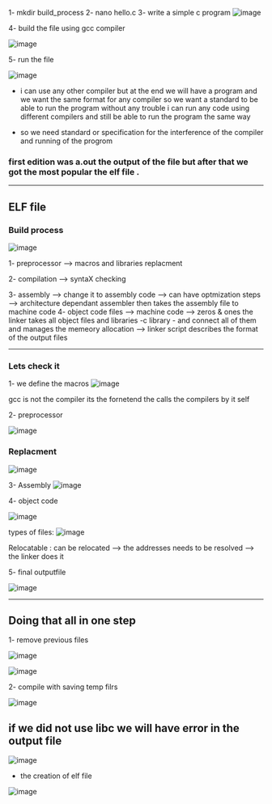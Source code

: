 1- mkdir build_process
2- nano hello.c
3- write a simple c program 
![image](https://github.com/user-attachments/assets/32957660-e1bc-4282-a621-66f3f9a279f0)


4- build the file using gcc compiler

![image](https://github.com/user-attachments/assets/5cccebe2-0749-41f6-97d0-15f38bf2a310)


5- run the file 

![image](https://github.com/user-attachments/assets/95d5835b-6ed1-4610-bb6b-215b62ed5f6a)



- i can use any other compiler but at the end we will have a program and we want the same format for any compiler so we want a standard to be able to run the program without any trouble i can run any code using different compilers and still be able to run the program the same way 

- so we need standard or specification for the interference of the compiler and running of the progrom
### first edition was a.out the output of the file but after that we got the most popular the elf file .


---------------------------------------------------


## ELF file 
### Build process

![image](https://github.com/user-attachments/assets/42f280cb-e6a2-400b-a091-c0204bb8031b)




1- preprocessor --> macros and libraries replacment 

2- compilation --> syntaX checking 

3- assembly --> change it to assembly code --> can have optmization steps --> architecture dependant 
assembler then takes the assembly file to machine code 
4- object code files --> machine code --> zeros & ones 
the linker takes all object files and libraries -c library - and connect all of them and manages the memeory allocation --> linker script describes the format of the output files 


-------------------------------------------



### Lets check it

1- we define the macros 
![image](https://github.com/user-attachments/assets/e6552200-7775-4e8d-b3c9-810c976fd9a2)


gcc is not the compiler its the fornetend the calls the compilers by it self

2- preprocessor

![image](https://github.com/user-attachments/assets/08d2d74a-d5ad-416b-b153-aed38373e350)



### Replacment 
![image](https://github.com/user-attachments/assets/53fe181c-da56-45d3-9ca2-a71fc1fe06c6)

3- Assembly
![image](https://github.com/user-attachments/assets/e04ae040-3a50-4e77-bed4-ff3c5f75d534)


4- object code 

![image](https://github.com/user-attachments/assets/027061cd-5fb4-45ab-a46d-f7bc0448dcea)




types of files:
![image](https://github.com/user-attachments/assets/514e61c2-ce06-4631-ace1-88f29f415478)



Relocatable : can be relocated --> the addresses needs to be resolved --> the linker does it 


5- final outputfile 

![image](https://github.com/user-attachments/assets/65572a8c-50c8-43bd-a2f8-fef3e431b841)


------------------------------------------



## Doing that all in one step 

1- remove previous files

![image](https://github.com/user-attachments/assets/563be987-f9fa-4a22-adc8-075cb8d83e9a)


![image](https://github.com/user-attachments/assets/7059bc20-3483-42dc-a82a-9157cce61b1a)




2- compile with saving temp filrs



![image](https://github.com/user-attachments/assets/81028070-42c8-4ab5-beb5-4773dcf098db)



## if we did not use libc we will have error in the output file

![image](https://github.com/user-attachments/assets/7fce07d5-4b15-4bc7-ab8c-ab1bdf94bdaa)



- the creation of elf file


![image](https://github.com/user-attachments/assets/400ccc1c-7161-4530-b34e-2ec257b2a8ad)







